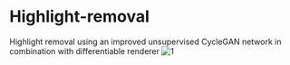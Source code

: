 # Highlight-removal
Highlight removal using an improved unsupervised CycleGAN network in combination with differentiable renderer
![1](https://user-images.githubusercontent.com/89056251/236359976-c1eab33c-88c7-4f7f-ad75-d41a602a28d8.png)
